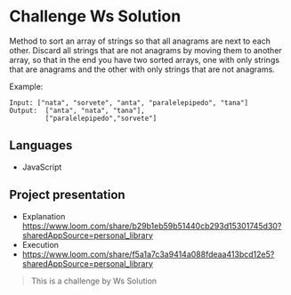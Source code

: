 # Challenge Ws Solution
  Method to sort an array of strings so that all anagrams are next to each other. Discard all strings that are not anagrams by moving them to another array, so that in the end you have two sorted arrays, one with only strings that are anagrams and the other with only strings that are not anagrams.

Example:
```
Input: ["nata", "sorvete", "anta", "paralelepipedo", "tana"]
Output:  ["anta", "nata", "tana"],
         ["paralelepipedo","sorvete"]
```


## Languages
- JavaScript

## Project presentation

- Explanation
  https://www.loom.com/share/b29b1eb59b51440cb293d15301745d30?sharedAppSource=personal_library
- Execution 
- https://www.loom.com/share/f5a1a7c3a9414a088fdeaa413bcd12e5?sharedAppSource=personal_library


> This is a challenge by Ws Solution
